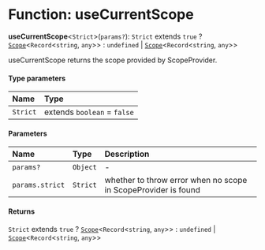 # Function: useCurrentScope

**useCurrentScope**<`Strict`>(`params?`): `Strict` extends `true` ? [`Scope`](/en/auto-docs/free-layout-editor/classes/Scope.md)<`Record`<`string`, `any`>> : `undefined` | [`Scope`](/en/auto-docs/free-layout-editor/classes/Scope.md)<`Record`<`string`, `any`>>

useCurrentScope returns the scope provided by ScopeProvider.

#### Type parameters

| Name | Type |
| :------ | :------ |
| `Strict` | extends `boolean` = `false` |

#### Parameters

| Name | Type | Description |
| :------ | :------ | :------ |
| `params?` | `Object` | - |
| `params.strict` | `Strict` | whether to throw error when no scope in ScopeProvider is found |

#### Returns

`Strict` extends `true` ? [`Scope`](/en/auto-docs/free-layout-editor/classes/Scope.md)<`Record`<`string`, `any`>> : `undefined` | [`Scope`](/en/auto-docs/free-layout-editor/classes/Scope.md)<`Record`<`string`, `any`>>
